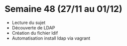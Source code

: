 # Semaine 48 (27/11 au 01/12)
 - Lecture du sujet
 - Découverte de LDAP
 - Création du fichier ldif
 - Automatisation install ldap via vagrant